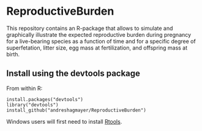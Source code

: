 # ReproductiveBurden
This repository contains an R-package that allows to simulate and graphically illustrate the expected reproductive burden during pregnancy for a live-bearing species as a function of time and for a specific degree of superfetation, litter size, egg mass at fertilization, and offspring mass at birth.

## Install using the devtools package

From within R:
```
install.packages("devtools")
library("devtools")
install_github("andreshagmayer/ReproductiveBurden")
```

Windows users will first need to install [Rtools](https://cran.r-project.org/bin/windows/Rtools/).




